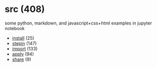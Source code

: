 # src (408)
some python, markdown, and javascript+css+html examples in jupyter notebook

+ [install](install/README.md) (25)
+ [stepin](stepin/README.md) (147)
+ [import](import/README.md) (133)
+ [apply](apply/README.md) (94)
+ [share](share/README.md) (9)
